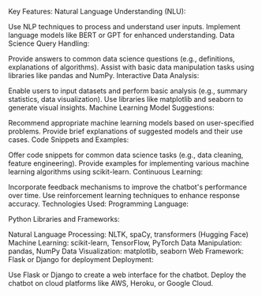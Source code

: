 Key Features:
Natural Language Understanding (NLU):

Use NLP techniques to process and understand user inputs.
Implement language models like BERT or GPT for enhanced understanding.
Data Science Query Handling:

Provide answers to common data science questions (e.g., definitions, explanations of algorithms).
Assist with basic data manipulation tasks using libraries like pandas and NumPy.
Interactive Data Analysis:

Enable users to input datasets and perform basic analysis (e.g., summary statistics, data visualization).
Use libraries like matplotlib and seaborn to generate visual insights.
Machine Learning Model Suggestions:

Recommend appropriate machine learning models based on user-specified problems.
Provide brief explanations of suggested models and their use cases.
Code Snippets and Examples:

Offer code snippets for common data science tasks (e.g., data cleaning, feature engineering).
Provide examples for implementing various machine learning algorithms using scikit-learn.
Continuous Learning:

Incorporate feedback mechanisms to improve the chatbot's performance over time.
Use reinforcement learning techniques to enhance response accuracy.
Technologies Used:
Programming Language:

Python
Libraries and Frameworks:

Natural Language Processing: NLTK, spaCy, transformers (Hugging Face)
Machine Learning: scikit-learn, TensorFlow, PyTorch
Data Manipulation: pandas, NumPy
Data Visualization: matplotlib, seaborn
Web Framework: Flask or Django for deployment
Deployment:

Use Flask or Django to create a web interface for the chatbot.
Deploy the chatbot on cloud platforms like AWS, Heroku, or Google Cloud.
